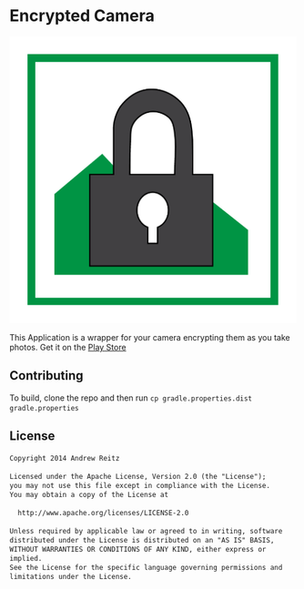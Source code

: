 # Encrypted Camera

![App Icon](web_hi_res_512.png)

This Application is a wrapper for your camera encrypting them as you take photos.
Get it on the [Play Store](https://play.google.com/store/apps/details?id=com.andrewreitz.encryptedcamera)

## Contributing
To build, clone the repo and then run
    `cp gradle.properties.dist gradle.properties`

## License

    Copyright 2014 Andrew Reitz

    Licensed under the Apache License, Version 2.0 (the "License");
    you may not use this file except in compliance with the License.
    You may obtain a copy of the License at

      http://www.apache.org/licenses/LICENSE-2.0

    Unless required by applicable law or agreed to in writing, software
    distributed under the License is distributed on an "AS IS" BASIS,
    WITHOUT WARRANTIES OR CONDITIONS OF ANY KIND, either express or implied.
    See the License for the specific language governing permissions and
    limitations under the License.

